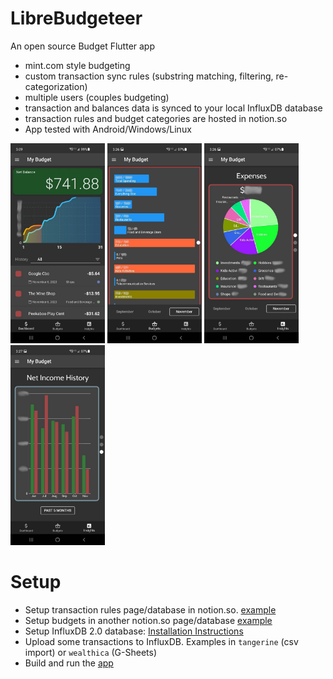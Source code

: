 # LibreBudgeteer
An open source Budget Flutter app

- mint.com style budgeting
- custom transaction sync rules (substring matching, filtering, re-categorization)
- multiple users (couples budgeting)
- transaction and balances data is synced to your local InfluxDB database
- transaction rules and budget categories are hosted in notion.so
- App tested with Android/Windows/Linux

<img src="https://github.com/mzakharo/librebudgeteer/blob/main/images/dashboard.jpg" width="151" height="320"> <img src="https://github.com/mzakharo/librebudgeteer/blob/main/images/budgets.jpg" width="151" height="320"> <img src="https://github.com/mzakharo/librebudgeteer/blob/main/images/expenses.jpg" width="151" height="320"> <img src="https://github.com/mzakharo/librebudgeteer/blob/main/images/history.jpg" width="151" height="320"> 

# Setup

 - Setup transaction rules page/database in notion.so. [example](https://github.com/mzakharo/librebudgeteer/blob/main/images/rules.PNG)
 - Setup budgets in another notion.so page/database [example](https://github.com/mzakharo/librebudgeteer/blob/main/images/budgets.png)
 - Setup InfluxDB 2.0 database: [Installation Instructions](https://docs.influxdata.com/influxdb/v2/install/?t=Docker) 
 - Upload some transactions to InfluxDB. Examples in `tangerine` (csv import) or `wealthica` (G-Sheets)
 - Build and run the [app](https://github.com/mzakharo/librebudgeteer/tree/main/app)


   
 
